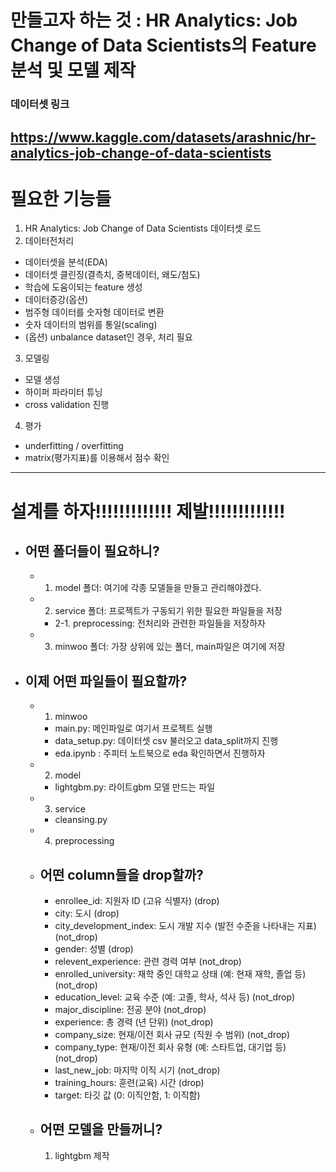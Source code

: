 # 만들고자 하는 것 : HR Analytics: Job Change of Data Scientists의 Feature 분석 및 모델 제작

### 데이터셋 링크
https://www.kaggle.com/datasets/arashnic/hr-analytics-job-change-of-data-scientists
---
# 필요한 기능들 
1. HR Analytics: Job Change of Data Scientists 데이터셋 로드 
2. 데이터전처리 
  - 데이터셋을 분석(EDA)
  - 데이터셋 클린징(결측치, 중복데이터, 왜도/첨도)
  - 학습에 도움이되는 feature 생성
  - 데이터증강(옵션) 
  - 범주형 데이터를 숫자형 데이터로 변환 
  - 숫자 데이터의 범위를 통일(scaling)
  - (옵션) unbalance dataset인 경우, 처리 필요
3. 모델링
  - 모델 생성
  - 하이퍼 파라미터 튜닝 
  - cross validation 진행 
4. 평가 
  - underfitting / overfitting 
  - matrix(평가지표)를 이용해서 점수 확인 
  ---

  # 설계를 하자!!!!!!!!!!!!! 제발!!!!!!!!!!!!!
- ## 어떤 폴더들이 필요하니? 
  - 1. model 폴더: 여기에 각종 모델들을 만들고 관리해야겠다.
  - 2. service 폴더: 프로젝트가 구동되기 위한 필요한 파일들을 저장
    - 2-1. preprocessing: 전처리와 관련한 파일들을 저장하자
  - 3. minwoo 폴더: 가장 상위에 있는 폴더, main파일은 여기에 저장

- ## 이제 어떤 파일들이 필요할까?
  - 1. minwoo
    - main.py: 메인파일로 여기서 프로젝트 실행
    - data_setup.py: 데이터셋 csv 불러오고 data_split까지 진행
    - eda.ipynb : 주피터 노트북으로 eda 확인하면서 진행하자
  - 2. model
    - lightgbm.py: 라이트gbm 모델 만드는 파일
  - 3. service
    - cleansing.py
  - 4. preprocessing

  - ## 어떤 column들을 drop할까?
    - enrollee_id: 지원자 ID (고유 식별자) (drop)
    - city: 도시 (drop)
    - city_development_index: 도시 개발 지수 (발전 수준을 나타내는 지표) (not_drop)
    - gender: 성별 (drop)
    - relevent_experience: 관련 경력 여부 (not_drop)
    - enrolled_university: 재학 중인 대학교 상태 (예: 현재 재학, 졸업 등) (not_drop)
    - education_level: 교육 수준 (예: 고졸, 학사, 석사 등) (not_drop)
    - major_discipline: 전공 분야 (not_drop)
    - experience: 총 경력 (년 단위) (not_drop)
    - company_size: 현재/이전 회사 규모 (직원 수 범위) (not_drop)
    - company_type: 현재/이전 회사 유형 (예: 스타트업, 대기업 등) (not_drop)
    - last_new_job: 마지막 이직 시기 (not_drop)
    - training_hours: 훈련(교육) 시간 (drop)
    - target: 타깃 값 (0: 이직안함, 1: 이직함)
  
  - ## 어떤 모델을 만들꺼니?
    1. lightgbm 제작